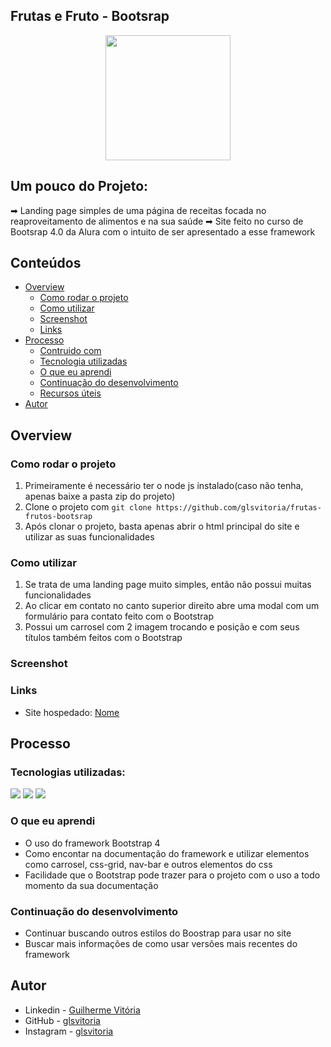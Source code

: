 ## Frutas e Fruto - Bootsrap
<p align="center">
  <img src="https://img.icons8.com/plasticine/2x/circled-play.png" width="200px" height="200px"/></p>
<p align="center">

## Um pouco do Projeto:

➡ Landing page simples de uma página de receitas focada no reaproveitamento de alimentos e na sua saúde
  ➡ Site feito no curso de Bootsrap 4.0 da Alura com o intuito de ser apresentado a esse framework

## Conteúdos

- [Overview](#overview)
  - [Como rodar o projeto](#como-rodar-o-projeto)
  - [Como utilizar](#como-utilizar-o-projeto)
  - [Screenshot](#screenshot)
  - [Links](#links)
- [Processo](#processo)
  - [Contruido com](#construido-com)
  - [Tecnologia utilizadas](#tecnologias-utilizadas)
  - [O que eu aprendi](#oque-eu-aprendi)
  - [Continuação do desenvolvimento](#continuacao-do-desenvolvimento)
  - [Recursos úteis](#recursos-uteis)
- [Autor](#autor)

## Overview

### Como rodar o projeto

 1. Primeiramente é necessário ter o node js instalado(caso não tenha, apenas baixe a pasta zip do projeto) 
 2. Clone o projeto com `git clone https://github.com/glsvitoria/frutas-frutos-bootsrap`
 3. Após clonar o projeto, basta apenas abrir o html principal do site e utilizar as suas funcionalidades

### Como utilizar

 1. Se trata de uma landing page muito simples, então não possui muitas funcionalidades
 2. Ao clicar em contato no canto superior direito abre uma modal com um formulário para contato feito com o Bootstrap
 3. Possui um carrosel com 2 imagem trocando e posição e com seus títulos também feitos com o Bootstrap

### Screenshot
### Links
- Site hospedado: [Nome](link)

## Processo

### Tecnologias utilizadas:

[<img src="https://img.shields.io/static/v1?label=&message=HTML&color=orange&style=for-the-badge&logo=HTML5&logoColor=white" />](https://github.com/glsvitoria)
[<img src="https://img.shields.io/static/v1?label=&message=CSS&color=blue&style=for-the-badge&logo=CSS3&logoColor=white" />](https://github.com/glsvitoria)
[<img src="https://img.shields.io/static/v1?label=&message=JS&color=yellowgreen&style=for-the-badge&logo=JavaScript&logoColor=white" />](https://github.com/glsvitoria)

### O que eu aprendi
- O uso do framework Bootstrap 4
- Como encontar na documentação do framework e utilizar elementos como carrosel, css-grid, nav-bar e outros elementos do css
- Facilidade que o Bootstrap pode trazer para o projeto com o uso a todo momento da sua documentação

### Continuação do desenvolvimento
- Continuar buscando outros estilos do Boostrap para usar no site
- Buscar mais informações de como usar versões mais recentes do framework

## Autor
- Linkedin - [Guilherme Vitória](https://www.linkedin.com/in/glsvitoria/)
- GitHub - [glsvitoria](https://github.com/glsvitoria)
- Instagram - [glsvitoria](https://www.instagram.com/glsvitoria/)
